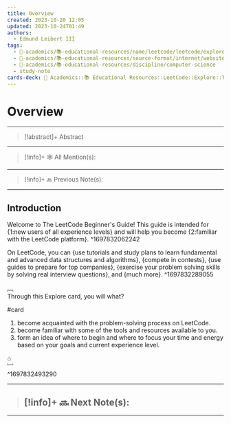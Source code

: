 ```yaml
---
title: Overview
created: 2023-10-20 12:05
updated: 2023-10-24T01:49
authors:
  - Edmund Leibert III
tags:
  - 🔴-academics/📚-educational-resources/name/leetcode/leetcode/explore/overview
  - 🔴-academics/📚-educational-resources/source-format/internet/website
  - 🔴-academics/📚-educational-resources/discipline/computer-science
  - study-note
cards-deck: 🔴 Academics::📚 Educational Resources::LeetCode::Explore::The LeetCode Beginner's Guide::Overview
---
```


# Overview

---

> [!abstract]+ Abstract 
> 

---

> [!info]+ 🕸️ All Mention(s): 
> 

---

> [!info]+ 🔙 Previous Note(s):
> 

---

## Introduction

Welcome to The LeetCode Beginner's Guide! This guide is intended for {1:new users of all experience levels} and will help you become {2:familiar with the LeetCode platform}.
^1697832062242

On LeetCode, you can {use tutorials and study plans to learn fundamental and advanced data structures and algorithms}, {compete in contests}, {use guides to prepare for top companies}, {exercise your problem solving skills by solving real interview questions}, and {much more}.
^1697832289055

﹇<br>
Through this Explore card, you will what?

#card 

1. become acquainted with the problem-solving process on LeetCode.
2. become familiar with some of the tools and resources available to you.
3. form an idea of where to begin and where to focus your time and energy based on your goals and current experience level.

⌂
<br>﹈<br>^1697832493290


---

> [!info]+ 🔜 Next Note(s):
> - 

---
